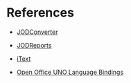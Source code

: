 # References #

  * [JODConverter](http://code.google.com/p/jodconverter/)

  * [JODReports](http://jodreports.sourceforge.net/)

  * [iText](http://itextpdf.com/)

  * [Open Office UNO Language Bindings](http://wiki.services.openoffice.org/wiki/Documentation/DevGuide/AdvUNO/Implementing_UNO_Language_Bindings)